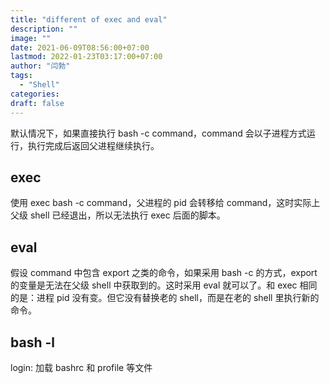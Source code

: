 ```yaml
---
title: "different of exec and eval"
description: ""
image: ""
date: 2021-06-09T08:56:00+07:00
lastmod: 2022-01-23T03:17:00+07:00
author: "闫勃"
tags:
  - "Shell"
categories:
draft: false
---
```


默认情况下，如果直接执行 bash -c command，command 会以子进程方式运行，执行完成后返回父进程继续执行。

## exec

使用 exec bash -c command，父进程的 pid 会转移给 command，这时实际上父级 shell 已经退出，所以无法执行 exec 后面的脚本。

## eval

假设 command 中包含 export 之类的命令，如果采用 bash -c 的方式，export 的变量是无法在父级 shell 中获取到的。这时采用 eval 就可以了。和 exec 相同的是：进程 pid 没有变。但它没有替换老的 shell，而是在老的 shell 里执行新的命令。

## bash -l

login: 加载 bashrc 和 profile 等文件
